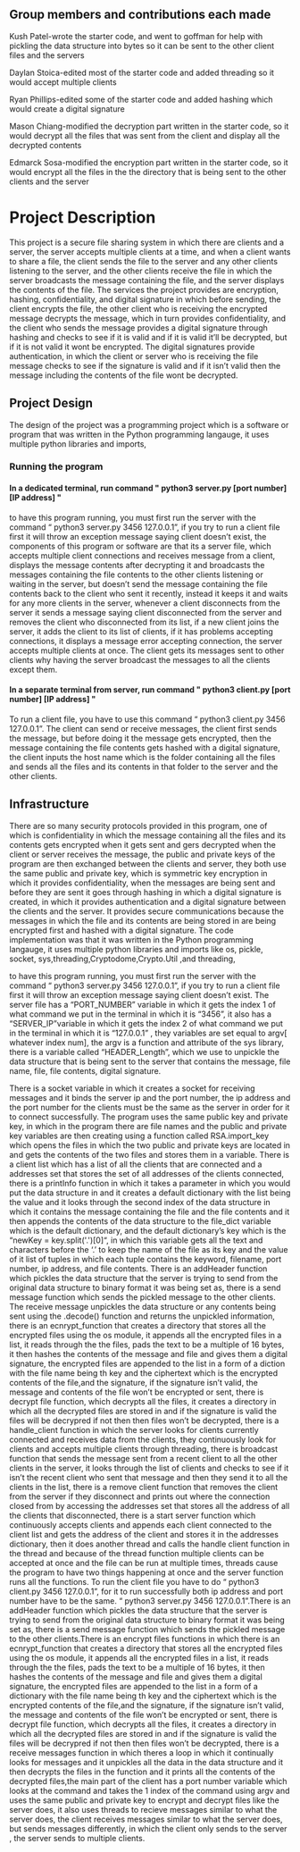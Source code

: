 ## Group members and contributions each made

Kush Patel-wrote the starter code, and went to goffman for help with pickling the data structure into bytes so it can be sent to the other client files and the servers

Daylan Stoica-edited most of the starter code and added threading so it would accept multiple clients

Ryan Phillips-edited some of the starter code and added hashing which would create a digital signature

Mason Chiang-modified the decryption part written in the starter code, so it would decrypt all the files that was sent from the client and display all the decrypted contents

Edmarck Sosa-modified the encryption part written in the starter code, so it would encrypt all the files in the the directory that is being sent to the other clients and the server

















# Project Description

This project is a secure file sharing system in which there are clients and a server, the server accepts multiple clients at a time, and when a client wants to share a file, the client sends the file to the server and any other clients listening to the server, and the other clients receive the file in which the server broadcasts the message containing the file, and the server displays the contents of the file. The services the project provides are encryption, hashing, confidentiality, and digital signature in which before sending, the client encrypts the file, the other client who is receiving the encrypted message decrypts the message, which in turn provides confidentiality, and the client who sends the message provides a digital signature through hashing and checks to see if it is valid and if it is valid it’ll be decrypted, but if it is not valid it wont be encrypted. The digital signatures provide authentication, in which the client or server who is receiving the file message checks to see if the signature is valid and if it isn’t valid then the message including the contents of the file wont be decrypted. 

## Project Design

The design of the project was a programming project which is a software or program that was written in the Python programming langauge, it uses multiple python libraries and imports, 

### Running the program 
#### In a dedicated terminal, run command " python3 server.py [port number] [IP address] "

to have this program running, you must first run the server with the command “ python3 server.py 3456 127.0.0.1”, if you try to run a client file first it will throw an exception message saying client doesn’t exist, the components of this program or software are that its a server file, which accepts multiple client connections and receives message from a client, displays the message contents after decrypting it and broadcasts the messages containing the file contents to the other clients listening or waiting in the server, but doesn’t send the message containing the file contents back to the client who sent it recently, instead it keeps it and waits for any more clients in the server, whenever a client disconnects from the server it sends a message saying client disconnected from the server and removes the client who disconnected from its list, if a new client joins the server, it adds the client to its list of clients, if it has problems accepting connections, it displays a message error accepting connection, the server accepts multiple clients at once. The client gets its messages sent to other clients why having the server broadcast the messages to all the clients except them. 

#### In a separate terminal from server, run command " python3 client.py [port number] [IP address] "

To run a client file, you have to use this command “ python3 client.py 3456 127.0.0.1”. The client can send or receive messages, the client first sends the message, but before doing it the message gets encrypted, then the message containing the file contents gets hashed with a digital signature, the client inputs the host name which is the folder containing all the files and sends all the files and its contents in that folder to the server and the other clients.

## Infrastructure
There are so many security protocols provided in this program, one of which is confidentiality in which the message containing all the files and its contents gets encrypted when it gets sent and gers decrypted when the client or server receives the message, the public and private keys of the program are then exchanged between the clients and server, they both use the same public and private key, which is symmetric key encryption in which it provides confidentiality, when the messages are being sent and before they are sent it goes through hashing in which a digital signature is created, in which it provides authentication and a digital signature between the clients and the server. It provides secure communications because the messages in which the file and its contents are being stored in are being encrypted first and hashed with a digital signature. The code implementation was that it was  written in the Python programming langauge, it uses multiple python libraries and imports like os, pickle, socket, sys,threading,Cryptodome,Crypto.Util ,and threading, 

to have this program running, you must first run the server with the command “ python3 server.py 3456 127.0.0.1”, if you try to run a client file first it will throw an exception message saying client doesn’t exist. The server file has a “PORT_NUMBER” variable in which it gets the index 1 of what command we put in the terminal in which it is “3456”, it also has a “SERVER_IP”variable  in which it gets the index 2 of what command we put in the terminal in which it is “127.0.0.1” , they variables are set equal to argv[ whatever index num], the argv is a function and attribute of the sys library, there is a variable called “HEADER_Length”, which we use to unpickle the data structure that is being sent to the server that contains the message, file name, file, file contents, digital signature. 

There is a socket variable in which it creates a socket for receiving messages and it binds the server ip and the port number, the ip address and the  port number for the clients must be the same as the server in order for it to connect successfully. The program uses the same public key and private key, in which in the program there are file names and the public and private key variables are then creating  using a function called RSA.import_key which opens the files in which the two public and private keys are located in and gets the contents of the two files and stores them in a variable. There is a client list which has a list of all the clients that are connected and a addresses set that stores the set of all addresses of the clients connected, there is a printInfo function in which it takes a parameter in which you would put the data structure in and it creates a default dictionary with the list being the value and it looks through the second index of the data structure in which it contains the message containing the file and the file contents and it then appends the contents of the data structure to the file_dict variable which is the default dictionary, and the default dictionary’s key which is the “newKey = key.split('.')[0]“, in which this variable gets all the text and characters before the ‘.’ to keep the name of the file as its key and the value  of it list of tuples in which each tuple contains the keyword, filename, port number, ip address, and file contents. There is an addHeader function which pickles the data structure that the server is trying to send from the original data structure  to binary format it was being set as, there is a send message function which sends the pickled message to the other clients. The receive message unpickles the data structure or any contents being sent using the .decode() function and returns the unpickled information, there is an ecnrypt_function that creates a directory that stores all the encrypted files using the os module, it appends all the encrypted files in a list, it reads through the the files, pads the text to be a multiple of 16 bytes, it then hashes the contents of the message and file and gives them a digital signature, the encrypted files are appended to the list in a form of a diction with the file name being th key and the ciphertext which is the encrypted contents of the file,and the signature, if the signature isn’t valid, the message and contents of the file won’t be encrypted or sent, there is decrypt file function, which decrypts all the files, it creates a directory in which all the decrypted files are stored in and if the signature is valid the files will be decrypred if not then then files won’t be decrypted, there is a handle_client function in which the server looks for clients currently connected and receives data from the clients, they continuously look for clients and accepts multiple clients through threading, there is broadcast function that sends the message sent from a recent client to all the other clients in the server, it looks through the list of clients and checks to see if it isn’t the recent client who sent that message and then they send it to all the clients in the list, there is a remove client function that removes the client from the server if they disconnect and prints out where the connection closed from by accessing the addresses set that stores all the address of all the clients that disconnected, there is a start server function which continuously accepts clients and appends each client connected to the client list and gets the address of the client and stores it in the addresses dictionary, then it does another thread and calls the handle client function in the thread and because of the thread function multiple clients can be accepted at once and the file can be run at multiple times, threads cause the program to have two things happening at once and the server function runs all the functions. To run the client file you have to do  “ python3 client.py 3456 127.0.0.1”, for it to run successfully both ip address and port number have to be the same. “ python3 server.py 3456 127.0.0.1”.There is an addHeader function which pickles the data structure that the server is trying to send from the original data structure  to binary format it was being set as, there is a send message function which sends the pickled message to the other clients.There is an encrypt files functions in which there is an ecnrypt_function that creates a directory that stores all the encrypted files using the os module, it appends all the encrypted files in a list, it reads through the the files, pads the text to be a multiple of 16 bytes, it then hashes the contents of the message and file and gives them a digital signature, the encrypted files are appended to the list in a form of a dictionary with the file name being th key and the ciphertext which is the encrypted contents of the file,and the signature, if the signature isn’t valid, the message and contents of the file won’t be encrypted or sent, there is decrypt file function, which decrypts all the files, it creates a directory in which all the decrypted files are stored in and if the signature is valid the files will be decrypred if not then then files won’t be decrypted, there is a receive messages function in which theres a loop in which it continually looks for messages and it unpickles all the data in the data structure and it then decrypts the files in the function and it prints all the contents of the decrypted files,the main part of the client has a port number variable which looks at the command and takes the 1 index of the command using argv and uses the same public and private key to encrypt and decrypt files like the server does, it also uses threads to recieve messages similar to what the server does, the client receives messages similar to what the server does, but sends messages differently, in which the client only sends to the server , the server sends to multiple clients.






